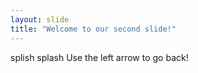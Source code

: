 ```yaml
---
layout: slide
title: "Welcome to our second slide!"
---
```

splish splash
Use the left arrow to go back!
